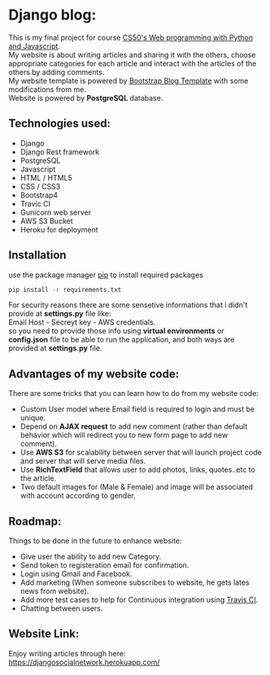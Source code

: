 # Django blog:
This is my final project for course [CS50's Web programming with Python and Javascript](https://www.edx.org/course/cs50s-web-programming-with-python-and-javascript).  
My website is about writing articles and sharing it with the others, choose appropriate categories for each article and interact with the articles of the others by adding comments.  
My website template is powered by [Bootstrap Blog Template](https://bootstrapious.com/p/bootstrap-blog) with some modifications from me.  
Website is powered by **PostgreSQL** database.

## Technologies used:
- Django
- Django Rest framework
- PostgreSQL
- Javascript
- HTML / HTML5
- CSS / CSS3
- Bootstrap4
- Travic CI
- Gunicorn web server
- AWS S3 Bucket
- Heroku for deployment

## Installation
use the package manager [pip](https://pip.pypa.io/en/stable/) to install required packages
```bash
pip install -r requirements.txt
```
For security reasons there are some sensetive informations that i didn't provide at **settings.py** file like:  
Email Host - Secreyt key - AWS credentials.  
so you need to provide those info using **virtual environments** or **config.json** file to be able to run the application, and both ways are provided at **settings.py** file.

## Advantages of my website code:
There are some tricks that you can learn how to do from my website code:
- Custom User model where Email field is required to login and must be unique.
- Depend on **AJAX request** to add new comment (rather than default behavior which will redirect you to new form page to add new comment).
- Use **AWS S3** for scalability between server that will launch project code and server that will serve media files.
- Use **RichTextField** that allows user to add photos, links, quotes..etc to the article.
- Two default images for (Male & Female) and image will be associated with account according to gender.

## Roadmap:
Things to be done in the future to enhance website:
- Give user the ability to add new Category.
- Send token to registeration email for confirmation.
- Login using Gmail and Facebook.
- Add marketing (When someone subscribes to website, he gets lates news from website).
- Add more test cases to help for Continuous integration using [Travis CI](https://travis-ci.org/).
- Chatting between users.

## Website Link:
Enjoy writing articles through here:  
https://djangosocialnetwork.herokuapp.com/
